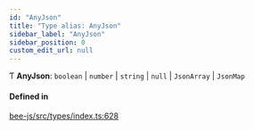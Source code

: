 ```yaml
---
id: "AnyJson"
title: "Type alias: AnyJson"
sidebar_label: "AnyJson"
sidebar_position: 0
custom_edit_url: null
---
```


Ƭ **AnyJson**: `boolean` \| `number` \| `string` \| ``null`` \| `JsonArray` \| `JsonMap`

#### Defined in

[bee-js/src/types/index.ts:628](https://github.com/ethersphere/bee-js/blob/2c8b9d1/src/types/index.ts#L628)
